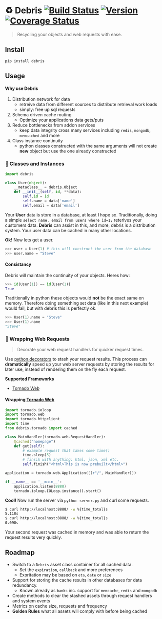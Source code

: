 # :recycle: Debris [![Build Status](https://secure.travis-ci.org/stevepeak/debris.png)](http://travis-ci.org/stevepeak/debris) [![Version](https://pypip.in/v/debris/badge.png)](https://github.com/stevepeak/debris) [![Coverage Status](https://coveralls.io/repos/stevepeak/debris/badge.png?branch=master)](https://coveralls.io/r/stevepeak/debris?branch=master)

> Recycling your objects and web requests with ease.

## Install
`pip install debris`

## Usage

#### Why use **Debris**
1. Distribution network for data
    - retreive data from different sources to distribute retrieval work loads
    - simply: free up sql requests
1. Schema driven cache routing
    - Optimize your applications data gets/puts
1. Reduce bottlenecks from addon services
    - keep data integrity cross many services including `redis`, `mongodb`, `memcached` and more
1. Class instance continuity
    - python classes constructed with the same arguments will not create **new** object but use the one already constructed


### :octopus: Classes and Instances

```python
import debris

class User(object):
    __metaclass__ = debris.Object
    def __init__(self, id, **data):
        self.id = id
        self.name = data['name']
        self.email = data['email']
```

Your **User** data is store in a database, at least I hope so. Traditionally, doing a simple
`select name, email from users where id=1;` reterives your customers data.
**Debris** can assist in this, and more, debris is a distribution system. Your user data can be
cached in many other locations.

**Ok!** Now lets get a user.

```python
>>> user = User(1) # this will construct the user from the database
>>> user.name = "Steve"
```

#### Consistancy

Debris will maintain the continuity of your objects. Heres how:

```python
>>> id(User(1)) == id(User(1))
True
```

Traditionally in python these objects would **not** be the exact same on memory. 
Therefore doing something set data (like in this next example) would fail, but
with debris this is perfectly ok.

```python
>>> User(1).name = "Steve"
>>> User(1).name
"Steve"
```


### :candy: Wrapping Web Requests

> Decorate your web request handlers for quicker request times.

Use [python decorators](https://wiki.python.org/moin/PythonDecorators) to stash your request results. This process can **dramatically** speed up your web server requests by storing the results for later use, instead of rendering them on the fly each request.

**Supported Frameworks**
- [Tornado Web](https://github.com/facebook/tornado)

#### Wrapping [Tornado Web](https://github.com/facebook/tornado)
```python
import tornado.ioloop
import tornado.web
import tornado.httpclient
import time
from debris.tornado import cached

class MainHandler(tornado.web.RequestHandler):
    @cached("homepage")
    def get(self):
        # example request that takes some time()
        time.sleep(5)       
        # finsih with anything: html, json, xml etc.
        self.finish("<html>This is now prebuilt</html>")

application = tornado.web.Application([(r"/", MainHandler)])

if __name__ == '__main__':
    application.listen(8888)
    tornado.ioloop.IOLoop.instance().start()
```

**Cool!** Now run the server via `python server.py` and curl some requests.

```sh
$ curl http://localhost:8888/ -w %{time_total}s
5.110s
$ curl http://localhost:8888/ -w %{time_total}s
0.098s
```
Your second request was cached in memory and was able to return the request results very quickly.

## Roadmap
- Switch to a `Debris` asset class container for all cached data.
    - Set the `expiration`,  `callback` and more preferences
    - Expritation may be based on `eta`, `date` or `size`
- Support for storing the cache results in other databases for data redundancy.
    - Known already as `banks` inc. support for `memcache`, `redis` and `mongodb`
- Create methods to clear the stashed assets through request handlers and system events
- Metrics on cache size, requests and frequency
- **Golden Rules** what all assets will comply with before being cached
